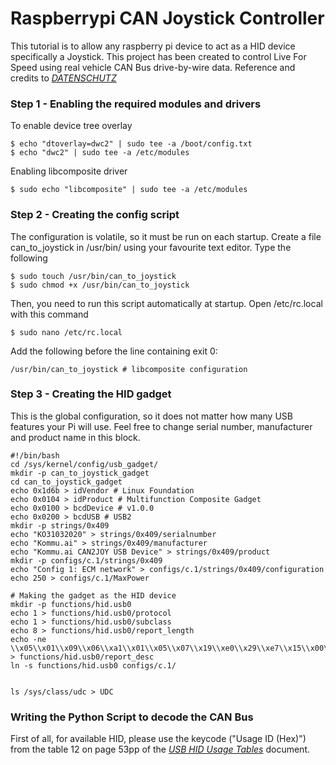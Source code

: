 # Raspberrypi CAN Joystick Controller

This tutorial is to allow any raspberry pi device to act as a HID device specifically a Joystick. This project has been created to control Live For Speed using real vehicle CAN Bus drive-by-wire data.
Reference and credits to [_DATENSCHUTZ_](http://www.isticktoit.net/?p=1383)

### Step 1 - Enabling the required modules and drivers

To enable device tree overlay
```
$ echo "dtoverlay=dwc2" | sudo tee -a /boot/config.txt
$ echo "dwc2" | sudo tee -a /etc/modules
```

Enabling libcomposite driver
```
$ sudo echo "libcomposite" | sudo tee -a /etc/modules
```

### Step 2 - Creating the config script

The configuration is volatile, so it must be run on each startup.
Create a file can_to_joystick in /usr/bin/ using your favourite text editor. Type the following
```
$ sudo touch /usr/bin/can_to_joystick
$ sudo chmod +x /usr/bin/can_to_joystick
```

Then, you need to run this script automatically at startup. Open /etc/rc.local with this command
```
$ sudo nano /etc/rc.local
```

Add the following before the line containing exit 0:
```
/usr/bin/can_to_joystick # libcomposite configuration
```

### Step 3 - Creating the HID gadget
This is the global configuration, so it does not matter how many USB features your Pi will use.
Feel free to change serial number, manufacturer and product name in this block.

```
#!/bin/bash
cd /sys/kernel/config/usb_gadget/
mkdir -p can_to_joystick_gadget
cd can_to_joystick_gadget
echo 0x1d6b > idVendor # Linux Foundation
echo 0x0104 > idProduct # Multifunction Composite Gadget
echo 0x0100 > bcdDevice # v1.0.0
echo 0x0200 > bcdUSB # USB2
mkdir -p strings/0x409
echo "KO31032020" > strings/0x409/serialnumber
echo "Kommu.ai" > strings/0x409/manufacturer
echo "Kommu.ai CAN2JOY USB Device" > strings/0x409/product
mkdir -p configs/c.1/strings/0x409
echo "Config 1: ECM network" > configs/c.1/strings/0x409/configuration
echo 250 > configs/c.1/MaxPower

# Making the gadget as the HID device
mkdir -p functions/hid.usb0
echo 1 > functions/hid.usb0/protocol
echo 1 > functions/hid.usb0/subclass
echo 8 > functions/hid.usb0/report_length
echo -ne \\x05\\x01\\x09\\x06\\xa1\\x01\\x05\\x07\\x19\\xe0\\x29\\xe7\\x15\\x00\\x25\\x01\\x75\\x01\\x95\\x08\\x81\\x02\\x95\\x01\\x75\\x08\\x81\\x03\\x95\\x05\\x75\\x01\\x05\\x08\\x19\\x01\\x29\\x05\\x91\\x02\\x95\\x01\\x75\\x03\\x91\\x03\\x95\\x06\\x75\\x08\\x15\\x00\\x25\\x65\\x05\\x07\\x19\\x00\\x29\\x65\\x81\\x00\\xc0 > functions/hid.usb0/report_desc
ln -s functions/hid.usb0 configs/c.1/


ls /sys/class/udc > UDC
```

### Writing the Python Script to decode the CAN Bus

First of all, for available HID, please use the keycode ("Usage ID (Hex)") from the table 12 on page 53pp of the [_USB HID Usage Tables_](https://www.usb.org/sites/default/files/documents/hut1_12v2.pdf) document. 
